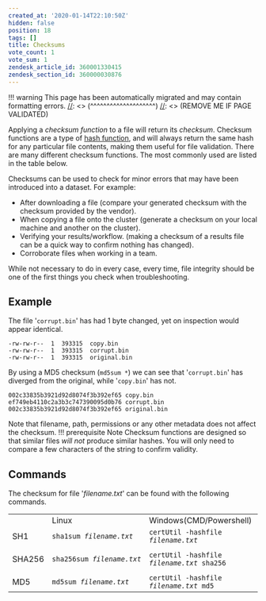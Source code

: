 ```yaml
---
created_at: '2020-01-14T22:10:50Z'
hidden: false
position: 18
tags: []
title: Checksums
vote_count: 1
vote_sum: 1
zendesk_article_id: 360001330415
zendesk_section_id: 360000030876
---
```




[//]: <> (REMOVE ME IF PAGE VALIDATED)
[//]: <> (vvvvvvvvvvvvvvvvvvvv)
!!! warning
    This page has been automatically migrated and may contain formatting errors.
[//]: <> (^^^^^^^^^^^^^^^^^^^^)
[//]: <> (REMOVE ME IF PAGE VALIDATED)

Applying a *checksum function* to a file will return its *checksum*.
Checksum functions are a type of [hash
function](https://en.wikipedia.org/wiki/Hash_function), and will always
return the same hash for any particular file contents, making them
useful for file validation. There are many different checksum functions.
The most commonly used are listed in the table below.

Checksums can be used to check for minor errors that may have been
introduced into a dataset. For example:

-   After downloading a file (compare your generated checksum with the
    checksum provided by the vendor).
-   When copying a file onto the cluster (generate a checksum on your
    local machine and another on the cluster).
-   Verifying your results/workflow. (making a checksum of a results
    file can be a quick way to confirm nothing has changed).
-   Corroborate files when working in a team.

While not necessary to do in every case, every time, file integrity
should be one of the first things you check when troubleshooting.

## Example

The file '`corrupt.bin`' has had 1 byte changed, yet on inspection would
appear identical. 

``` sl
-rw-rw-r--  1  393315  copy.bin
-rw-rw-r--  1  393315  corrupt.bin
-rw-rw-r--  1  393315  original.bin
```

By using a MD5 checksum (`md5sum *`) we can see that '`corrupt.bin`' has
diverged from the original, while '`copy.bin`' has not.

``` sl
002c33835b3921d92d8074f3b392ef65 copy.bin
ef749eb4110c2a3b3c747390095d0b76 corrupt.bin
002c33835b3921d92d8074f3b392ef65 original.bin
```

Note that filename, path, permissions or any other metadata does not
affect the checksum.
!!! prerequisite Note
     Checksum functions are designed so that similar files *will not*
     produce similar hashes.
     You will only need to compare a few characters of the string to
     confirm validity.

## Commands

The checksum for file '*filename.txt*' can be found with the following
commands.

|        |                              |                                                |                                  |
|--------|------------------------------|------------------------------------------------|----------------------------------|
|        | Linux                        | Windows(CMD/Powershell)                        | Mac                              |
| SH1    | `sha1sum `*`filename.txt`*   | `certUtil -hashfile `*`filename.txt`*          | `shasum `*`filename.txt`*        |
| SHA256 | `sha256sum `*`filename.txt`* | `certUtil -hashfile `*`filename.txt`*` sha256` | `shasum -a 256 `*`filename.txt`* |
| MD5    | `md5sum `*`filename.txt`*    | `certUtil -hashfile `*`filename.txt`*` md5`    | `md5 `*`filename.txt`*           |

 

 
